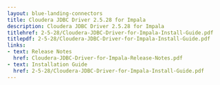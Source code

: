 ```yaml
---
layout: blue-landing-connectors
title: Cloudera JDBC Driver 2.5.28 for Impala
description: Cloudera JDBC Driver 2.5.28 for Impala
titlehref: 2-5-28/Cloudera-JDBC-Driver-for-Impala-Install-Guide.pdf
titlepdf: 2-5-28/Cloudera-JDBC-Driver-for-Impala-Install-Guide.pdf
links:
- text: Release Notes
  href: Cloudera-JDBC-Driver-for-Impala-Release-Notes.pdf
- text: Installation Guide
  href: 2-5-28/Cloudera-JDBC-Driver-for-Impala-Install-Guide.pdf
---
```

